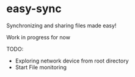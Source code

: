 # easy-sync
Synchronizing and sharing files made easy!

Work in progress for now

TODO:
* Exploring network device from root directory
* Start File monitoring
